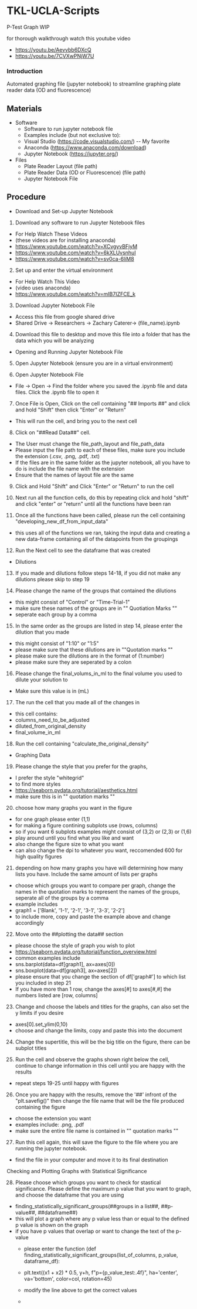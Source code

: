 # TKL-UCLA-Scripts #

P-Test Graph WIP

for thorough walkthrough watch this youtube video
- https://youtu.be/Aevvbb6DXcQ
- https://youtu.be/7CVXwPNjW7U
      
### **Introduction** ###

Automated graphing file (jupyter notebook) to streamline graphing plate reader data (OD and fluorescence)

## **Materials**

- Software
    - Software to run jupyter notebook file
    - Examples include (but not exclusive to):
    - Visual Studio (https://code.visualstudio.com/) -- My favorite
    - Anaconda (https://www.anaconda.com/download)
    - Jupyter Notebook (https://jupyter.org/)
- Files
    - Plate Reader Layout (file path)
    - Plate Reader Data (OD or Fluorescence) (file path)
    - Jupyter Notebook File

## **Procedure**

- Download and Set-up Jupyter Notebook

1. Download any software to run Jupyter Notebook files

- For Help Watch These Videos
- (these videos are for installing anaconda)
- https://www.youtube.com/watch?v=XCvgyvBFjyM
- https://www.youtube.com/watch?v=6kXLUvsnhuI
- https://www.youtube.com/watch?v=sv0ca-6liM8

2. Set up and enter the virtual environment

- For Help Watch This Video
- (video uses anaconda)
- https://www.youtube.com/watch?v=mIB7IZFCE_k

3. Download Jupyter Notebook File

- Access this file from google shared drive
- Shared Drive -> Researchers -> Zachary Caterer-> (file_name).ipynb

4. Download this file to desktop and move this file into a folder that has the data which you will be analyzing

- Opening and Running Jupyter Notebook File

5. Open Jupyter Notebook (ensure you are in a virtual environment)

6. Open Jupyter Notebook File

- File -> Open -> Find the folder where you saved the .ipynb file and data files. Click the .ipynb file to open it

7. Once File is Open, Click on the cell containing "## Imports ##" and click and hold "Shift" then click "Enter" or "Return"

- This will run the cell, and bring you to the next cell

8. Click on "##Read Data##" cell.

- The User must change the file_path_layout and file_path_data
- Please input the file path to each of these files, make sure you include the extension (.csv, .png, .pdf, .txt)
- If the files are in the same folder as the jupyter notebook, all you have to do is include the file name with the extension
- Ensure that the names of layout file are the same

9. Click and Hold "Shift" and Click "Enter" or "Return" to run the cell

10. Next run all the function cells, do this by repeating click and hold "shift" and click "enter" or "return" until all the functions have been ran

11. Once all the functions have been called, please run the cell containing "developing_new_df_from_input_data"

- this uses all of the functions we ran, taking the input data and creating a new data-frame containing all of the datapoints from the groupings

12. Run the Next cell to see the dataframe that was created

- Dilutions

13. If you made and dilutions follow steps 14-18, if you did not make any dilutions please skip to step 19

14. Please change the name of the groups that contained the dilutions

- this might consist of "Control" or "Time-Trial-1"
- make sure these names of the groups are in "" Quotiation Marks ""
- seperate each group by a comma

15. In the same order as the groups are listed in step 14, please enter the dilution that you made

- this might consist of "1:10" or "1:5"
- please make sure that these dilutions are in ""Quotation marks ""
- please make sure the dilutions are in the format of (1:number)
- please make sure they are seperated by a colon

16. Please change the final_volums_in_ml to the final volume you used to dilute your solution to

- Make sure this value is in (mL)

17. The run the cell that you made all of the changes in

- this cell contains:
- columns_need_to_be_adjusted
- diluted_from_original_density
- final_volume_in_ml

18. Run the cell containing "calculate_the_original_density"

- Graphing Data

19. Please change the style that you prefer for the graphs,

- I prefer the style "whitegrid"
- to find more styles
- https://seaborn.pydata.org/tutorial/aesthetics.html
- make sure this is in "" quotation marks ""

20. choose how many graphs you want in the figure

- for one graph please enter (1,1)
- for making a figure contining subplots use (rows, columns)
- so if you want 6 subplots examples might consist of (3,2) or (2,3) or (1,6)
- play around until you find what you like and want
- also change the figure size to what you want
- can also change the dpi to whatever you want, reccomended 600 for high quality figures

21. depending on how many graphs you have will determining how many lists you have. Include the same amount of lists per graphs

- choose which groups you want to compare per graph, change the names in the quotation marks to represent the names of the groups, seperate all of the groups by a comma
- example includes
- graph1 = ['Blank', '1-1', '2-1', '3-1', '3-3', '2-2']
- to include more, copy and paste the example above and change accordingly

22. Move onto the ##plotting the data## section

- please choose the style of graph you wish to plot
- https://seaborn.pydata.org/tutorial/function_overview.html
- common examples include
- sns.barplot(data=df[graph1], ax=axes[0])
- sns.boxplot(data=df[graph3], ax=axes[2])
- please ensure that you change the section of df['graph#'] to which list you included in step 21
- If you have more than 1 row, change the axes[#] to axes[#,#] the numbers listed are [row, columns]

23. Change and choose the labels and titles for the graphs, can also set the y limits if you desire

- axes[0].set_ylim(0,10)
- choose and change the limits, copy and paste this into the document

24. Change the supertitle, this will be the big title on the figure, there can be subplot titles

25. Run the cell and observe the graphs shown right below the cell, continue to change information in this cell until you are happy with the results

- repeat steps 19-25 until happy with figures

26. Once you are happy with the results, remove the '##' infront of the "plt.savefig()" then change the file name that will be the file produced containing the figure

- choose the extension you want
- examples include: .png, .pdf
- make sure the entire file name is contained in "" quotation marks ""

27. Run this cell again, this will save the figure to the file where you are running the jupyter notebook.

- find the file in your computer and move it to its final destination

Checking and Plotting Graphs with Statistical Significance

28. Please choose which groups you want to check for stastical significance. Please define the maximum p value that you want to graph, and choose the dataframe that you are using

- finding_statistically_significant_groups(##groups in a list##, ##p-value##, ##dataframe##)
- this will plot a graph where any p value less than or equal to the defined p value is shown on the graph
- if you have p values that overlap or want to change the text of the p-value
    * please enter the function (def finding_statistically_significant_groups(list_of_columns, p_value, dataframe_df):
    * plt.text((x1 + x2) * 0.5, y+h, f"p={p_value_test:.4f}", ha='center', va='bottom', color=col, rotation=45)
    * modify the line above to get the correct values



    * 

